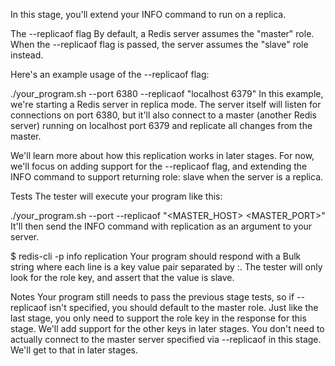 In this stage, you'll extend your INFO command to run on a replica.

The --replicaof flag
By default, a Redis server assumes the "master" role. When the --replicaof flag is passed, the server assumes the "slave" role instead.

Here's an example usage of the --replicaof flag:

./your_program.sh --port 6380 --replicaof "localhost 6379"
In this example, we're starting a Redis server in replica mode. The server itself will listen for connections on port 6380, but it'll also connect to a master (another Redis server) running on localhost port 6379 and replicate all changes from the master.

We'll learn more about how this replication works in later stages. For now, we'll focus on adding support for the --replicaof flag, and extending the INFO command to support returning role: slave when the server is a replica.

Tests
The tester will execute your program like this:

./your_program.sh --port <PORT> --replicaof "<MASTER_HOST> <MASTER_PORT>"
It'll then send the INFO command with replication as an argument to your server.

$ redis-cli -p <PORT> info replication
Your program should respond with a Bulk string where each line is a key value pair separated by :. The tester will only look for the role key, and assert that the value is slave.

Notes
Your program still needs to pass the previous stage tests, so if --replicaof isn't specified, you should default to the master role.
Just like the last stage, you only need to support the role key in the response for this stage. We'll add support for the other keys in later stages.
You don't need to actually connect to the master server specified via --replicaof in this stage. We'll get to that in later stages.

